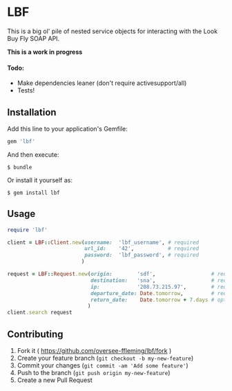 # LBF

This is a big ol' pile of nested service objects for interacting with the Look
Buy Fly SOAP API.

**This is a work in progress**

#### Todo:
* Make dependencies leaner (don't require activesupport/all)
* Tests!

## Installation
Add this line to your application's Gemfile:

```ruby
gem 'lbf'
```

And then execute:

    $ bundle

Or install it yourself as:

    $ gem install lbf

## Usage

```ruby
require 'lbf'

client = LBF::Client.new(username:  'lbf_username', # required
                         url_id:    '42',           # required
                         password:  'lbf_password', # required
                        )

request = LBF::Request.new(origin:        'sdf',                  # required
                           destination:   'sna',                  # required
                           ip:            '208.73.215.97',        # required
                           departure_date: Date.tomorrow,         # required
                           return_date:    Date.tomorrow + 7.days # optional
                          )
client.search request
```

## Contributing

1. Fork it ( https://github.com/oversee-ffleming/lbf/fork )
2. Create your feature branch (`git checkout -b my-new-feature`)
3. Commit your changes (`git commit -am 'Add some feature'`)
4. Push to the branch (`git push origin my-new-feature`)
5. Create a new Pull Request
